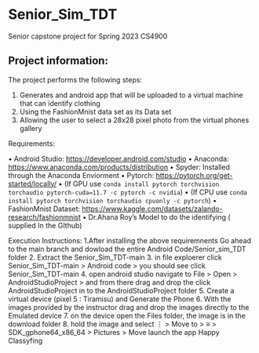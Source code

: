 # Senior_Sim_TDT
Senior capstone project for Spring 2023 CS4900

## Project information:
The project performs the following steps:
	
1.	Generates and android app that will be uploaded to a virtual machine that can identify clothing
2.	Using the FashionMnist data set as its Data set 
3.	Allowing the user to select a 28x28 pixel photo from the virtual phones gallery 

Requirements:

•	Android Studio: https://developer.android.com/studio
•	Anaconda: https://www.anaconda.com/products/distribution
•	Spyder: Installed through the Anaconda Enviorment
•	Pytorch: https://pytorch.org/get-started/locally/
•	(If GPU use `conda install pytorch torchvision torchaudio pytorch-cuda=11.7 -c pytorch -c nvidia`)
•	(If CPU use `conda install pytorch torchvision torchaudio cpuonly -c pytorch`)
•	FashionMnist Dataset: https://www.kaggle.com/datasets/zalando-research/fashionmnist
•	Dr.Ahana Roy’s Model to do the identifying ( supplied In the GIthub)

Execution Instructions:
1.After installing the above requiremnents Go ahead to the main branch and dowload the entire Android Code/Senior_sim_TDT folder
2.	 Extract the Senior_Sim_TDT-main 
3.	 in file exploerer click Senior_Sim_TDT-main > Android code > you should see click Senior_Sim_TDT-main
4.	 open android studio navigate to File > Open > AndroidStudioProject > and from there drag and drop the click AndroidStudioProject in to the AndroidStudioProject folder
5.	 Create a virtual device (pixel 5 : Tiramisu) and Generate the Phone
6.	 With the images provided by the instructor drag and drop the images directly to the Emulated device 
7.	 on the device open the Files folder, the image is in the download folder
8.	 hold the image and select ⋮ > Move to > ≡ > SDK_gphone64_x86_64 > Pictures > Move
	 launch the app Happy Classyfing


 
